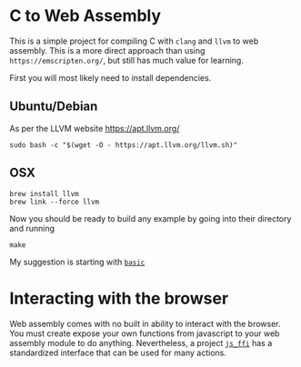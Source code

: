 # C to Web Assembly

This is a simple project for compiling C with `clang` and `llvm` to web assembly. This is a more direct approach than using `https://emscripten.org/`, but still has much value for learning.

First you will most likely need to install dependencies.

## Ubuntu/Debian
As per the LLVM website https://apt.llvm.org/

```
sudo bash -c "$(wget -O - https://apt.llvm.org/llvm.sh)"
```

## OSX

```
brew install llvm
brew link --force llvm
```

Now you should be ready to build any example by going into their directory and running

```
make
```

My suggestion is starting with [`basic`](https://github.com/richardanaya/c-to-webassembly/blob/master/examples/basic/)

# Interacting with the browser

Web assembly comes with no built in ability to interact with the browser. You must create expose your own functions from javascript to your web assembly module to do anything. Nevertheless, a project [`js_ffi`](https://www.github.com/richardanaya/js_ffi) has a standardized interface that can be used for many actions.

```C

```
